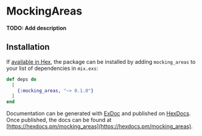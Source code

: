 # MockingAreas

**TODO: Add description**

## Installation

If [available in Hex](https://hex.pm/docs/publish), the package can be installed
by adding `mocking_areas` to your list of dependencies in `mix.exs`:

```elixir
def deps do
  [
    {:mocking_areas, "~> 0.1.0"}
  ]
end
```

Documentation can be generated with [ExDoc](https://github.com/elixir-lang/ex_doc)
and published on [HexDocs](https://hexdocs.pm). Once published, the docs can
be found at [https://hexdocs.pm/mocking_areas](https://hexdocs.pm/mocking_areas).

